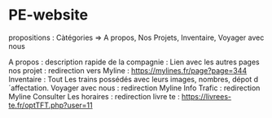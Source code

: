 # PE-website
propositions : Càtégories => A propos, Nos Projets, Inventaire, Voyager avec nous

A propos : description rapide de la compagnie : Lien avec les autres pages
nos projet : redirection vers Myline : https://mylines.fr/page?page=344
Inventaire : Tout Les trains possédés avec leurs images, nombres, dépot d´affectation.
Voyager avec nous : redirection Myline
Info Trafic : redirection Myline
Consulter Les horaires : redirection livre te : https://livrees-te.fr/optTFT.php?user=11
